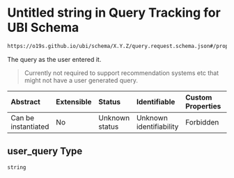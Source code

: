 # Untitled string in Query Tracking for UBI Schema

```txt
https://o19s.github.io/ubi/schema/X.Y.Z/query.request.schema.json#/properties/user_query
```

The query as the user entered it.

> Currently not required to support recommendation systems etc that might not have a user generated query.

| Abstract            | Extensible | Status         | Identifiable            | Custom Properties | Additional Properties | Access Restrictions | Defined In                                                                                      |
| :------------------ | :--------- | :------------- | :---------------------- | :---------------- | :-------------------- | :------------------ | :---------------------------------------------------------------------------------------------- |
| Can be instantiated | No         | Unknown status | Unknown identifiability | Forbidden         | Allowed               | none                | [query.request.schema.json\*](../../out/X.Y.Z/query.request.schema.json "open original schema") |

## user\_query Type

`string`
